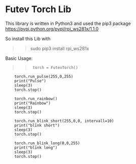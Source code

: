 # Futev Torch Lib 

This library is written in Python3 and used the pip3 package 
https://pypi.python.org/pypi/rpi_ws281x/1.1.0

So install this Lib with 
>> sudo pip3 install rpi_ws281x



Basic Usage:

>>      torch = FutevTorch()
        torch.run_pulse(255,0,255)
        print("Pulse")
        sleep(3)
        torch.stop()

        torch.run_rainbow()
        print("Rainbow")
        sleep(3)
        torch.stop()

        torch.run_blink_short(255,0,0, intervall=10)
        print("blink short")
        sleep(3)
        torch.stop()

        torch.run_blink_long(0,0,255)
        print("blink long")
        sleep(3)
        torch.stop()
